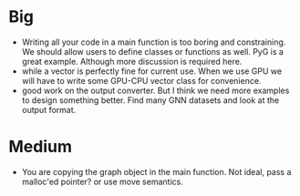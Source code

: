 # Big
* Writing all your code in a main function is too boring and constraining. 
  We should allow users to define classes or functions as well. PyG is a great example.
  Although more discussion is required here.
* while a vector is perfectly fine for current use. When we use GPU we 
  will have to write some GPU-CPU vector class for convenience.
* good work on the output converter. But I think we need more examples to design something
  better. Find many GNN datasets and look at the output format.

# Medium
* You are copying the graph object in the main function. Not ideal, pass a malloc'ed 
  pointer? or use move semantics.



